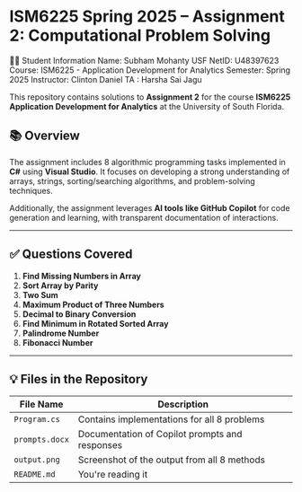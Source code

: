 # ISM6225 Spring 2025 – Assignment 2: Computational Problem Solving

👨‍💻 Student Information Name: Subham Mohanty
USF NetID: U48397623
Course: ISM6225 - Application Development for Analytics
Semester: Spring 2025
Instructor: Clinton Daniel TA : Harsha Sai Jagu


This repository contains solutions to **Assignment 2** for the course 
**ISM6225 Application Development for Analytics** at the University of South Florida.

## 📚 Overview

The assignment includes 8 algorithmic programming tasks implemented in **C#** using **Visual Studio**. 
It focuses on developing a strong understanding of arrays, strings, sorting/searching algorithms, and
problem-solving techniques.

Additionally, the assignment leverages **AI tools like GitHub Copilot** for code generation and learning,
with transparent documentation of interactions.


---

## ✅ Questions Covered

1. **Find Missing Numbers in Array**
2. **Sort Array by Parity**
3. **Two Sum**
4. **Maximum Product of Three Numbers**
5. **Decimal to Binary Conversion**
6. **Find Minimum in Rotated Sorted Array**
7. **Palindrome Number**
8. **Fibonacci Number**

---

## 💡 Files in the Repository

| File Name       | Description                                       |
|-----------------|---------------------------------------------------|
| `Program.cs`    | Contains implementations for all 8 problems       |
| `prompts.docx`  | Documentation of Copilot prompts and responses    |
| `output.png`    | Screenshot of the output from all 8 methods       |
| `README.md`     | You're reading it                                 |




